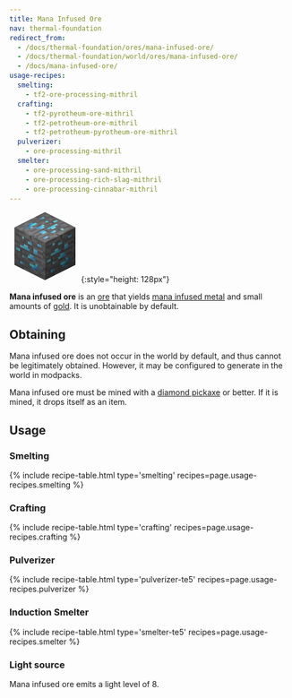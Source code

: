 ```yaml
---
title: Mana Infused Ore
nav: thermal-foundation
redirect_from:
  - /docs/thermal-foundation/ores/mana-infused-ore/
  - /docs/thermal-foundation/world/ores/mana-infused-ore/
  - /docs/mana-infused-ore/
usage-recipes:
  smelting:
    - tf2-ore-processing-mithril
  crafting:
    - tf2-pyrotheum-ore-mithril
    - tf2-petrotheum-ore-mithril
    - tf2-petrotheum-pyrotheum-ore-mithril
  pulverizer:
    - ore-processing-mithril
  smelter:
    - ore-processing-sand-mithril
    - ore-processing-rich-slag-mithril
    - ore-processing-cinnabar-mithril
---
```


![Mana Infused ore](/assets/images/thermal-foundation/ore-mithril.png){:style="height: 128px"}


**Mana infused ore** is an [ore](https://minecraft.gamepedia.com/Ore) that
yields [mana infused metal](/docs/thermal-foundation/mana-infused-ingot/) and small amounts of
[gold](https://minecraft.gamepedia.com/Gold_Ingot). It is unobtainable by
default.


Obtaining
---------

Mana infused ore does not occur in the world by default, and thus cannot be
legitimately obtained. However, it may be configured to generate in the world in
modpacks.

Mana infused ore must be mined with a [diamond
pickaxe](https://minecraft.gamepedia.com/Pickaxe) or better. If it is mined, it
drops itself as an item.


Usage
-----

### Smelting
{% include recipe-table.html type='smelting' recipes=page.usage-recipes.smelting %}

### Crafting
{% include recipe-table.html type='crafting' recipes=page.usage-recipes.crafting %}

### Pulverizer
{% include recipe-table.html type='pulverizer-te5' recipes=page.usage-recipes.pulverizer %}

### Induction Smelter
{% include recipe-table.html type='smelter-te5' recipes=page.usage-recipes.smelter %}

### Light source
Mana infused ore emits a light level of 8.
